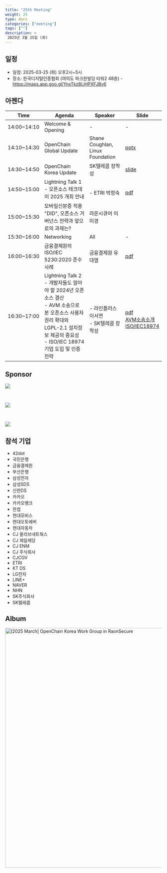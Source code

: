 ```yaml
---
title: "25th Meeting"
weight: 25
type: docs
categories: ["meeting"]
tags: [""]
description: >
 2025년 3월 25일 (화)
---
```


## 일정

* 일정: 2025-03-25 (화) 오후2시~5시
* 장소: 한국디지털인증협회 (여의도 파크원빌딩 타워2 48층) - https://maps.app.goo.gl/YnxTkz8LjHPXFJBv6


## 아젠다

| Time | Agenda           | Speaker | Slide |
|----|-----------------|------|------|
| 14:00~14:10 | Welcome & Opening | - | - |
| 14:10~14:30 | OpenChain Global Update  | 	Shane Coughlan, Linux Foundation | [pptx](../../slides/korea-q1-2025.pptx) |
| 14:30~14:50 | OpenChain Korea Update | SK텔레콤 장학성 | [slide](https://gamma.app/docs/25-1-Update-9mahbv9p49opuvi) |
| 14:50~15:00 | Lightning Talk 1 <br> - 오픈소스 테크데이 2025 개최 안내 | <br> - ETRI 박정숙| <br> [pdf](../../slides/테크데이행사소개-20250325-R1.pdf) |
| 15:00~15:30 | 모바일신분증 적용 "DID", 오픈소스 거버넌스 전략과 앞으로의 과제는? | 라온시큐어 이미경 |
| 15:30~16:00 | Networking | All | - |
| 16:00~16:30 | 금융결제원의 ISO/IEC 5230:2020 준수 사례 | 금융결제원 유대열 | [pdf](../../slides/20250325_KFTC_OpenChain-KWG_25th_ko.pdf) |
| 16:30~17:00 | Lightning Talk 2 <br> - 개발자들도 알아야 할 2024년 오픈소스 결산 <br> - AVM 소송으로 본 오픈소스 사용자 권리 확대와 LGPL-2.1 설치정보 제공의 중요성<br> - ISO/IEC 18974 기업 도입 및 인증 전략 | <br> - 라인플러스 이서연 <br> - SK텔레콤 장학성<br> | <br> [pdf](../../slides/2024_오픈소스_이슈.pdf) <br> [AVM소송소개](https://gamma.app/docs/AVM-LGPL-21--wql4pmu3qwbd4up) <br> [ISO/IEC18974](https://gamma.app/docs/ISOIEC-18974--tpfdaoz4bxhxhm2)|

## Sponsor

![](../../images/content/about/logo/raon.png)

<br>

![](../../images/content/about/logo/did.png)

<br>

![](../../images/content/about/logo/line.png)

## 참석 기업
- 42dot
- 국민은행
- 금융결제원
- 부산은행
- 삼성전자
- 삼성SDS
- 신한DS
- 카카오
- 카카오뱅크
- 한컴
- 현대모비스
- 현대오토에버
- 현대자동차
- CJ 올리브네트웍스
- CJ 제일제당
- CJ ENM
- CJ 주식회사
- CJCGV
- ETRI
- KT DS
- LG전자
- LINE+
- NAVER
- NHN
- SK주식회사
- SK텔레콤



## Album

<a data-flickr-embed="true" href="https://www.flickr.com/photos/198570149@N05/albums/72177720324660595" title="[2025 March] OpenChain Korea Work Group in RaonSecure"><img src="https://live.staticflickr.com/65535/54411244629_77f26387dd_b.jpg" width="1024" height="768" alt="[2025 March] OpenChain Korea Work Group in RaonSecure"/></a><script async src="//embedr.flickr.com/assets/client-code.js" charset="utf-8"></script>